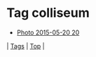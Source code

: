 <!--
title: Tag colliseum
date: 2020-06-28T15:00:41.149Z
tags:
-->
# Tag colliseum

 * [Photo 2015-05-20 20](119464174077.md)

| [Tags](tags.md) | [Top](index.md) |
